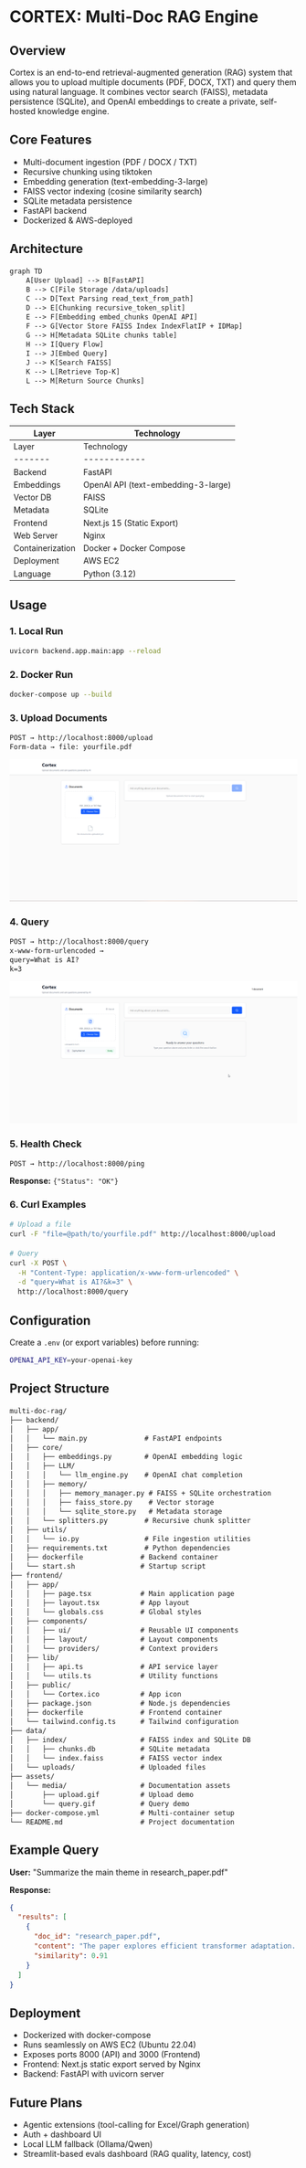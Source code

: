 # CORTEX: Multi-Doc RAG Engine

## Overview

Cortex is an end-to-end retrieval-augmented generation (RAG) system that allows you to upload multiple documents (PDF, DOCX, TXT) and query them using natural language.
It combines vector search (FAISS), metadata persistence (SQLite), and OpenAI embeddings to create a private, self-hosted knowledge engine.

## Core Features

- Multi-document ingestion (PDF / DOCX / TXT)
- Recursive chunking using tiktoken
- Embedding generation (text-embedding-3-large)
- FAISS vector indexing (cosine similarity search)
- SQLite metadata persistence
- FastAPI backend
- Dockerized & AWS-deployed

## Architecture

```mermaid
graph TD
    A[User Upload] --> B[FastAPI]
    B --> C[File Storage /data/uploads]
    C --> D[Text Parsing read_text_from_path]
    D --> E[Chunking recursive_token_split]
    E --> F[Embedding embed_chunks OpenAI API]
    F --> G[Vector Store FAISS Index IndexFlatIP + IDMap]
    G --> H[Metadata SQLite chunks table]
    H --> I[Query Flow]
    I --> J[Embed Query]
    J --> K[Search FAISS]
    K --> L[Retrieve Top-K]
    L --> M[Return Source Chunks]
```

## Tech Stack

| Layer | Technology |
|-------|------------|
| Layer | Technology |
|-------|------------|
| Backend | FastAPI |
| Embeddings | OpenAI API (text-embedding-3-large) |
| Vector DB | FAISS |
| Metadata | SQLite |
| Frontend | Next.js 15 (Static Export) |
| Web Server | Nginx |
| Containerization | Docker + Docker Compose |
| Deployment | AWS EC2 |
| Language | Python (3.12) |

## Usage

### 1. Local Run
```bash
uvicorn backend.app.main:app --reload
```

### 2. Docker Run
```bash
docker-compose up --build
```

### 3. Upload Documents
```http
POST → http://localhost:8000/upload
Form-data → file: yourfile.pdf
```
![Upload flow](assets/media/upload.gif)

### 4. Query
```http
POST → http://localhost:8000/query
x-www-form-urlencoded →
query=What is AI?
k=3
```
![Query flow](assets/media/query.gif)

### 5. Health Check
```http
POST → http://localhost:8000/ping
```

**Response:** `{"Status": "OK"}`

### 6. Curl Examples
```bash
# Upload a file
curl -F "file=@path/to/yourfile.pdf" http://localhost:8000/upload

# Query
curl -X POST \
  -H "Content-Type: application/x-www-form-urlencoded" \
  -d "query=What is AI?&k=3" \
  http://localhost:8000/query
```

## Configuration

Create a `.env` (or export variables) before running:
```bash
OPENAI_API_KEY=your-openai-key
```

## Project Structure

```
multi-doc-rag/
├── backend/
│   ├── app/
│   │   └── main.py              # FastAPI endpoints
│   ├── core/
│   │   ├── embeddings.py        # OpenAI embedding logic
│   │   ├── LLM/
│   │   │   └── llm_engine.py    # OpenAI chat completion
│   │   ├── memory/
│   │   │   ├── memory_manager.py # FAISS + SQLite orchestration
│   │   │   ├── faiss_store.py    # Vector storage
│   │   │   └── sqlite_store.py   # Metadata storage
│   │   └── splitters.py         # Recursive chunk splitter
│   ├── utils/
│   │   └── io.py                # File ingestion utilities
│   ├── requirements.txt         # Python dependencies
│   ├── dockerfile              # Backend container
│   └── start.sh                # Startup script
├── frontend/
│   ├── app/
│   │   ├── page.tsx            # Main application page
│   │   ├── layout.tsx          # App layout
│   │   └── globals.css         # Global styles
│   ├── components/
│   │   ├── ui/                 # Reusable UI components
│   │   ├── layout/             # Layout components
│   │   └── providers/          # Context providers
│   ├── lib/
│   │   ├── api.ts              # API service layer
│   │   └── utils.ts            # Utility functions
│   ├── public/
│   │   └── Cortex.ico          # App icon
│   ├── package.json            # Node.js dependencies
│   ├── dockerfile              # Frontend container
│   └── tailwind.config.ts      # Tailwind configuration
├── data/
│   ├── index/                  # FAISS index and SQLite DB
│   │   ├── chunks.db           # SQLite metadata
│   │   └── index.faiss         # FAISS vector index
│   └── uploads/                # Uploaded files
├── assets/
│   └── media/                  # Documentation assets
│       ├── upload.gif          # Upload demo
│       └── query.gif           # Query demo
├── docker-compose.yml          # Multi-container setup
└── README.md                   # Project documentation
```

## Example Query

**User:** "Summarize the main theme in research_paper.pdf"

**Response:**
```json
{
  "results": [
    {
      "doc_id": "research_paper.pdf",
      "content": "The paper explores efficient transformer adaptation...",
      "similarity": 0.91
    }
  ]
}
```

## Deployment

- Dockerized with docker-compose
- Runs seamlessly on AWS EC2 (Ubuntu 22.04)
- Exposes ports 8000 (API) and 3000 (Frontend)
- Frontend: Next.js static export served by Nginx
- Backend: FastAPI with uvicorn server

## Future Plans

- Agentic extensions (tool-calling for Excel/Graph generation)
- Auth + dashboard UI
- Local LLM fallback (Ollama/Qwen)
- Streamlit-based evals dashboard (RAG quality, latency, cost)



